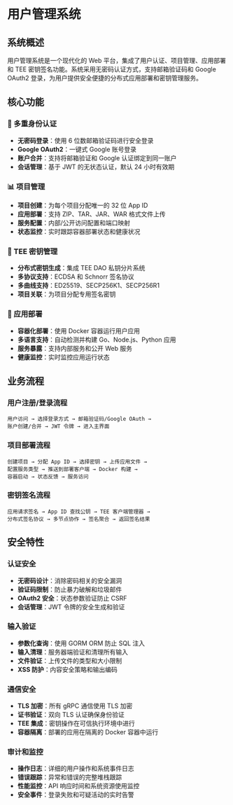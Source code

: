 # 用户管理系统

## 系统概述

用户管理系统是一个现代化的 Web 平台，集成了用户认证、项目管理、应用部署和 TEE 密钥签名功能。系统采用无密码认证方式，支持邮箱验证码和 Google OAuth2 登录，为用户提供安全便捷的分布式应用部署和密钥管理服务。

## 核心功能

### 🔐 多重身份认证
- **无密码登录**：使用 6 位数邮箱验证码进行安全登录
- **Google OAuth2**：一键式 Google 账号登录
- **账户合并**：支持将邮箱验证和 Google 认证绑定到同一账户
- **会话管理**：基于 JWT 的无状态认证，默认 24 小时有效期

### 📊 项目管理
- **项目创建**：为每个项目分配唯一的 32 位 App ID
- **应用部署**：支持 ZIP、TAR、JAR、WAR 格式文件上传
- **服务配置**：内部/公开访问配置和端口映射
- **状态监控**：实时跟踪容器部署状态和健康状况

### 🔑 TEE 密钥管理
- **分布式密钥生成**：集成 TEE DAO 私钥分片系统
- **多协议支持**：ECDSA 和 Schnorr 签名协议
- **多曲线支持**：ED25519、SECP256K1、SECP256R1
- **项目关联**：为项目分配专用签名密钥

### 🚀 应用部署
- **容器化部署**：使用 Docker 容器运行用户应用
- **多语言支持**：自动检测并构建 Go、Node.js、Python 应用
- **服务暴露**：支持内部服务和公开 Web 服务
- **健康监控**：实时监控应用运行状态

## 业务流程

### 用户注册/登录流程
```
用户访问 → 选择登录方式 → 邮箱验证码/Google OAuth → 
账户创建/合并 → JWT 令牌 → 进入主界面
```

### 项目部署流程
```
创建项目 → 分配 App ID → 选择密钥 → 上传应用文件 → 
配置服务类型 → 推送到部署客户端 → Docker 构建 → 
容器启动 → 状态反馈 → 服务访问
```

### 密钥签名流程
```
应用请求签名 → App ID 查找公钥 → TEE 客户端管理器 → 
分布式签名协议 → 多节点协作 → 签名聚合 → 返回签名结果
```

## 安全特性

### 认证安全
- **无密码设计**：消除密码相关的安全漏洞
- **验证码限制**：防止暴力破解和垃圾邮件
- **OAuth2 安全**：状态参数验证防止 CSRF
- **会话管理**：JWT 令牌的安全生成和验证

### 输入验证
- **参数化查询**：使用 GORM ORM 防止 SQL 注入
- **输入清理**：服务器端验证和清理所有输入
- **文件验证**：上传文件的类型和大小限制
- **XSS 防护**：内容安全策略和输出编码

### 通信安全
- **TLS 加密**：所有 gRPC 通信使用 TLS 加密
- **证书验证**：双向 TLS 认证确保身份验证
- **TEE 集成**：密钥操作在可信执行环境中进行
- **容器隔离**：部署的应用在隔离的 Docker 容器中运行

### 审计和监控
- **操作日志**：详细的用户操作和系统事件日志
- **错误跟踪**：异常和错误的完整堆栈跟踪
- **性能监控**：API 响应时间和系统资源使用监控
- **安全事件**：登录失败和可疑活动的实时告警
